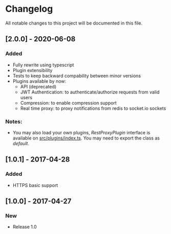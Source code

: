 # Changelog
All notable changes to this project will be documented in this file.

## [2.0.0] - 2020-06-08

### Added
- Fully rewrite using typescript
- Plugin extensibility
- Tests to keep backward compability between minor versions
- Plugins available by now:
    - API (deprecated)
    - JWT Authentication: to authenticate/authorize requests from valid users
    - Compression: to enable compression support
    - Real time proxy: to proxy notifications from redis to socket.io sockets
### Notes:
- You may also load your own plugins, _RestProxyPlugin_ interface is available on [src/plugins/index.ts](./src/plugins/index.ts). You may need to export the class as _default_.

## [1.0.1] - 2017-04-28
### Added
- HTTPS basic support

## [1.0.0] - 2017-04-27

### New
- Release 1.0
